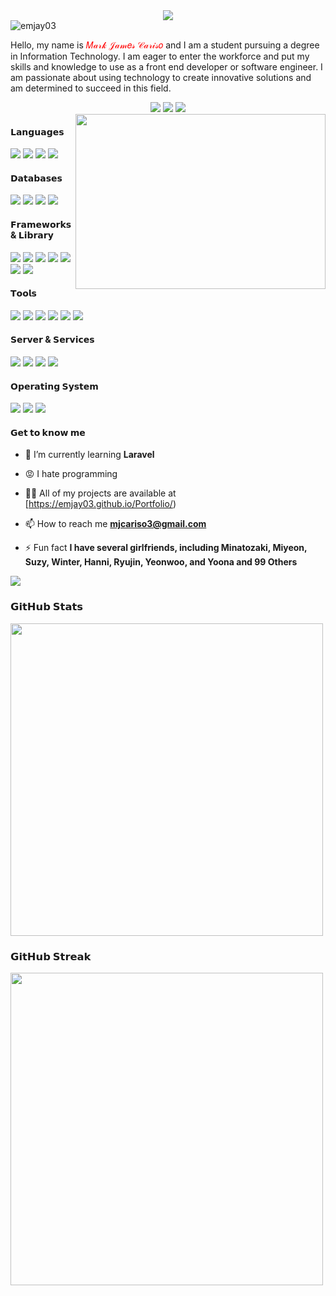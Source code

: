  <!--GIF-->
 <div align = "center"><img align = "center" src ="https://media2.giphy.com/media/qgQUggAC3Pfv687qPC/giphy.gif?cid=ecf05e47dh0jtfoq36q4axzwn0age5oo5107maox2qspyj33&ep=v1_gifs_search&rid=giphy.gif&ct=g" >
 </div>
 
  <!--Profile view-->
  
  <div align="left">
  <img src="https://komarev.com/ghpvc/?username=emjay03&label=Profile%20views&color=0e75b6&style=flat" alt="emjay03" />
</div>

 <!--Introduction-->
 
<p>Hello, my name is <span style="color: rgb(255, 0, 0);">𝑀𝒶𝓇𝓀 𝒥𝒶𝓂𝑒𝓈 𝒞𝒶𝓇𝒾𝓈𝑜</span> and I am a student pursuing a degree in Information Technology. I am eager to enter the workforce and put my skills and knowledge to use as a front end developer or software engineer. I am passionate about using technology to create innovative solutions and am determined to succeed in this field.</p>
 </div>
 
 <!--Social Media-->
 
<div align = "center">
  <a href="https://www.facebook.com/mjcariso03" target="blank"><img  src="https://img.shields.io/badge/Facebook-1877F2?style=for-the-badge&logo=facebook&logoColor=white"/></a>
<a href="https://www.linkedin.com/in/mj-cariso-81b659214/" target="blank"><img src="https://img.shields.io/badge/LinkedIn-0077B5?style=for-the-badge&logo=linkedin&logoColor=white"/></a>
 <a href="https://instagram.com/emxxjayxx_" target="blank"><img src="https://img.shields.io/badge/Instagram-E4405F?style=for-the-badge&logo=instagram&logoColor=white"/></a>
</div>

 <!--Sana GIF-->
 
<div> 
<img align = "right" src ="https://media4.giphy.com/media/oy5ZjbSP1gKXE3Zkxk/giphy.gif?cid=ecf05e47wj8c1uqaykhewki4xzmiw8ok35evx1q6311wogkg&ep=v1_gifs_search&rid=giphy.gif&ct=g" height="280px" width="400px" >
</div>

 <!--Languages used-->
 
<h4>𝗟𝗮𝗻𝗴𝘂𝗮𝗴𝗲𝘀</h4>
<div>
  <img src="https://img.shields.io/badge/JavaScript-323330?style=for-the-badge&logo=javascript&logoColor=F7DF1E"/>
 <img src="https://img.shields.io/badge/Java-ED8B00?style=for-the-badge&logo=openjdk&logoColor=white"/>
 <img src="https://img.shields.io/badge/C%23-239120?style=for-the-badge&logo=c-sharp&logoColor=white"/>
 <img src="https://img.shields.io/badge/PHP-777BB4?style=for-the-badge&logo=php&logoColor=white"/>
</div>

<!--Database used-->

<h4>𝗗𝗮𝘁𝗮𝗯𝗮𝘀𝗲𝘀</h4>
<div>
  <img src="https://img.shields.io/badge/MySQL-00000F?style=for-the-badge&logo=mysql&logoColor=white"/>
 <img src="https://img.shields.io/badge/MariaDB-003545?style=for-the-badge&logo=mariadb&logoColor=white"/>
 <img src="https://img.shields.io/badge/SQLite-07405E?style=for-the-badge&logo=sqlite&logoColor=white"/>
 <img src="https://img.shields.io/badge/Oracle-F80000?style=for-the-badge&logo=Oracle&logoColor=white"/>
</div>

<!--Frameworks used-->

<h4>𝗙𝗿𝗮𝗺𝗲𝘄𝗼𝗿𝗸𝘀 & 𝗟𝗶𝗯𝗿𝗮𝗿𝘆</h4>
<div>
  <img src="https://img.shields.io/badge/React-20232A?style=for-the-badge&logo=react&logoColor=61DAFB"/>
 <img src="https://img.shields.io/badge/Material--UI-0081CB?style=for-the-badge&logo=material-ui&logoColor=white"/>
 <img src="https://img.shields.io/badge/Tailwind_CSS-38B2AC?style=for-the-badge&logo=tailwind-css&logoColor=white"/>
 <img src="https://img.shields.io/badge/Bootstrap-563D7C?style=for-the-badge&logo=bootstrap&logoColor=white"/>
 <img src="https://img.shields.io/badge/jQuery-0769AD?style=for-the-badge&logo=jquery&logoColor=white"/>
 <img src="https://img.shields.io/badge/React_Router-CA4245?style=for-the-badge&logo=react-router&logoColor=white"/>
 <img src="https://img.shields.io/badge/Redux-593D88?style=for-the-badge&logo=redux&logoColor=white"/>
</div>

<!--Tools used-->

<h4>𝗧𝗼𝗼𝗹𝘀</h4>
<div>
  <img src="https://img.shields.io/badge/GIT-E44C30?style=for-the-badge&logo=git&logoColor=white"/>
 <img src="https://img.shields.io/badge/Visual_Studio_Code-0078D4?style=for-the-badge&logo=visual%20studio%20code&logoColor=white"/>
 <img src="https://img.shields.io/badge/Visual_Studio-5C2D91?style=for-the-badge&logo=visual%20studio&logoColor=white"/>
 <img src="https://img.shields.io/badge/Eclipse-2C2255?style=for-the-badge&logo=eclipse&logoColor=white"/>
 <img src="https://img.shields.io/badge/Figma-F24E1E?style=for-the-badge&logo=figma&logoColor=white"/>
  <img src="https://img.shields.io/badge/NPM-A80025?style=for-the-badge&logo=npm&logoColor=white"/>
</div>

<!--Server used-->

<h4>𝗦𝗲𝗿𝘃𝗲𝗿 & 𝗦𝗲𝗿𝘃𝗶𝗰𝗲𝘀</h4>
<div>
  <img src="https://img.shields.io/badge/Express.js-404D59?style=for-the-badge&logo=express&logoColor=white"/>
<img src="https://img.shields.io/badge/Apache-1B6AC6?style=for-the-badge&logo=apache&logoColor=white"/>
 <img src="https://img.shields.io/badge/IIS-1B6AC6?style=for-the-badge&logo=windows&logoColor=white"/>
 <img src="https://img.shields.io/badge/Amazon_AWS-232F3E?style=for-the-badge&logo=amazon-aws&logoColor=white"/>
</div>

<!--OS used-->

<h4>𝗢𝗽𝗲𝗿𝗮𝘁𝗶𝗻𝗴 𝗦𝘆𝘀𝘁𝗲𝗺</h4>
<div>
 <img src="https://img.shields.io/badge/Windows-0078D6?style=for-the-badge&logo=windows&logoColor=white"/>
  <img src="https://img.shields.io/badge/Ubuntu-E95420?style=for-the-badge&logo=ubuntu&logoColor=white"/>
 <img src="https://img.shields.io/badge/Kali_Linux-557C94?style=for-the-badge&logo=kali-linux&logoColor=white"/> 
</div>

 <!--Get to know me-->
 
<h4>𝗚𝗲𝘁 𝘁𝗼 𝗸𝗻𝗼𝘄 𝗺𝗲</h4>

- 🌱 I’m currently learning **Laravel**

- 😡 I hate programming

- 👨‍💻 All of my projects are available at [https://emjay03.github.io/Portfolio/)

- 📫 How to reach me **mjcariso3@gmail.com**

- ⚡ Fun fact **I have several girlfriends, including Minatozaki, Miyeon, Suzy, Winter, Hanni, Ryujin, Yeonwoo, and Yoona and 99 Others**
  
<!--most language used-->

 <img src="https://github-readme-stats.vercel.app/api/top-langs/?username=emjay03&show_icons=true&theme=transparent" />
 
 <!--Github Stats-->
 
<div>
    <h3>𝗚𝗶𝘁𝗛𝘂𝗯 𝗦𝘁𝗮𝘁𝘀</h3>
    <img src="https://github-readme-stats.vercel.app/api?username=emjay03&show_icons=true&theme=transparent" width="500"/>
  </div> 
  </div>
  <div>

   <!--Github Streak-->
   <div>
    <h3>𝗚𝗶𝘁𝗛𝘂𝗯 𝗦𝘁𝗿𝗲𝗮𝗸</h3>
    <img src="http://github-readme-streak-stats.herokuapp.com?user=emjay03&theme=transparent" width="500"/>
  </div>
 
